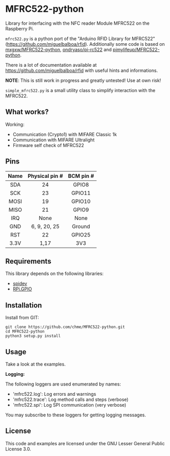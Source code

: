# MFRC522-python
Library for interfacing with the NFC reader Module MFRC522 on the Raspberry Pi.

`mfrc522.py` is a python port of the "Arduino RFID Library for MFRC522" (https://github.com/miguelbalboa/rfid).
Additionally some code is based on [mxgxw/MFRC522-python](https://github.com/mxgxw/MFRC522-python), [ondryaso/pi-rc522](https://github.com/ondryaso/pi-rc522)
and [pimylifeup/MFRC522-python](https://github.com/pimylifeup/MFRC522-python).

There is a lot of documentation available at https://github.com/miguelbalboa/rfid with useful hints and informations.

__NOTE__: This is still work in progress and greatly untested! Use at own risk!

`simple_mfrc522.py` is a small utility class to simplify interaction with the MFRC522.


## What works?
Working:

- Communication (Crypto1) with MIFARE Classic 1k
- Communication with MIFARE Ultralight
- Firmware self check of MFRC522


## Pins

| Name   | Physical pin # | BCM pin #    |
|:------:|:--------------:|:------------:|
| SDA    | 24             | GPIO8        |
| SCK    | 23             | GPIO11       |
| MOSI   | 19             | GPIO10       |
| MISO   | 21             | GPIO9        |
| IRQ    | None           | None         |
| GND    | 6, 9, 20, 25   | Ground       |
| RST    | 22             | GPIO25       |
| 3.3V   | 1,17           | 3V3          |


## Requirements
This library depends on the following libraries:

- [spidev](https://pypi.python.org/pypi/spidev)
- [RPi.GPIO](https://pypi.python.org/pypi/RPi.GPIO)


## Installation
Install from GIT:

```
git clone https://github.com/chme/MFRC522-python.git
cd MFRC522-python
python3 setup.py install
```


## Usage
Take a look at the examples.

**Logging:**

The following loggers are used enumerated by names:

- 'mfrc522.log':     Log errors and warnings
- 'mfrc522.trace':   Log method calls and steps (verbose)
- 'mfrc522.spi':     Log SPI communication (very verbose)

You may subscribe to these loggers for getting logging messages.


## License
This code and examples are licensed under the GNU Lesser General Public License 3.0.


